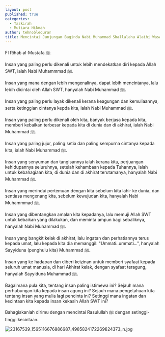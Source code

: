 ```yaml
---
layout: post
published: true
categories:
  - Tazkirah
  - Mutiara Hikmah
author: tehnoblequran
title: Mencintai Junjungan Baginda Nabi Muhammad Shallalahu Alaihi Wasallam
---
```

FI Rihab al-Mustafa ﷺ

Insan yang paling perlu dikenali untuk lebih mendekatkan diri kepada Allah SWT, ialah Nabi Muhammmad ﷺ.

Insan yang mana dengan lebih mengenalinya, dapat lebih mencintanya, lalu lebih dicintai oleh Allah SWT, hanyalah Nabi Muhammad ﷺ.

Insan yang paling perlu layak dikenali kerana keagungan dan kemuliaannya, serta ketinggian cintanya kepda kita, ialah Nabi Muhammad ﷺ.

Insan yang paling perlu dikenali oleh kita, banyak berjasa kepada kita, memberi kebaikan terbesar kepada kita di dunia dan di akhirat, ialah Nabi Muhammad ﷺ.

Insan yang paling jujur, paling setia dan paling sempurna cintanya kepada kita, ialah Nabi Muhammad ﷺ.

Insan yang senyuman dan tangisannya ialah kerana kita, perjuangan kehidupannya seluruhnya, setelah kehambaan kepada Tuhannya, ialah untuk kebahagiaan kita, di dunia dan di akhirat terutamanya, hanyalah Nabi Muhammad ﷺ.

Insan yang merindui pertemuan dengan kita sebelum kita lahir ke dunia, dan sentiasa mengenang kita, sebelum kewujudan kita, hanyalah Nabi Muhammmad ﷺ.

Insan yang dibentangkan amalan kita kepadanya, lalu memuji Allah SWT untuk kebaikan yang dilakukan, dan meminta ampun bagi sebaliknya, hanyalah Nabi Muhammad ﷺ.

Insan yang bangkit kelak di akhirat, lalu ingatan dan perhatiannya terus kepada umat, lalu kepada kita dia memanggil: "Ummati..ummati...", hanyalah Sayyiduna (penghulu kita) Muhammad ﷺ.

Insan yang ke hadapan dan diberi keizinan untuk memberi syafaat kepada seluruh umat manusia, di hari Akhirat kelak, dengan syafaat teragung, hanyalah Sayyiduna Muhammad ﷺ.

Bagaimana pula kita, tentang insan paling istimewa ini? Sejauh mana perhubungan kita kepada insan agung ini? Sejauh mana pengetahuan kita tentang insan yang mulia lagi pencinta ini? Setinggi mana ingatan dan kecintaan kita kepada insan kekasih Allah SWT ini?

Bahagiakanlah dirimu dengan mencintai Rasulullah ﷺ dengan setinggi-tinggi kecintaan.

![23167539_1565116676886687_4985824172269824373_n.jpg]({{site.baseurl}}/images/23167539_1565116676886687_4985824172269824373_n.jpg)
